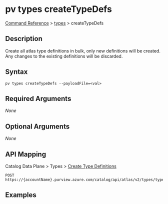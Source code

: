 # pv types createTypeDefs
[Command Reference](../../../README.md#command-reference) > [types](./main.md) > createTypeDefs

## Description
Create all atlas type definitions in bulk, only new definitions will be created. Any changes to the existing definitions will be discarded.

## Syntax
```
pv types createTypeDefs --payloadFile=<val>
```

## Required Arguments
*None*

## Optional Arguments
*None*

## API Mapping
Catalog Data Plane > Types > [Create Type Definitions](https://docs.microsoft.com/en-us/rest/api/purview/catalogdataplane/types/create-type-definitions)
```
POST https://{accountName}.purview.azure.com/catalog/api/atlas/v2/types/typedefs
```

## Examples
```powershell

```